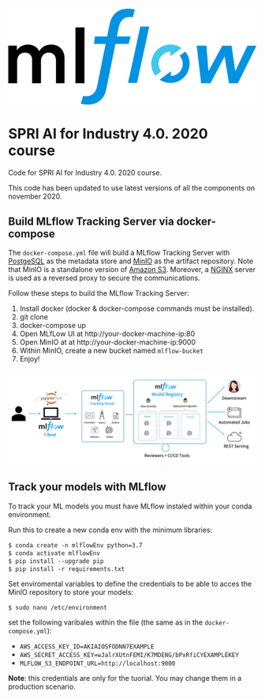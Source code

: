 [![MlFLOW](img/mlflow-logo.png)](https://mlflow.org)

# SPRI AI for Industry 4.0. 2020 course
Code for SPRI AI for Industry 4.0. 2020 course.

This code has been updated to use latest versions of all the components on november 2020.

## Build MLflow Tracking Server via docker-compose
The ``docker-compose.yml`` file will build a MLflow Tracking Server with [PostgeSQL](https://www.postgresql.org/) as the metadata store and [MinIO](https://min.io/) as the artifact repository. Note that MinIO is a standalone version of [Amazon S3](https://aws.amazon.com/s3/?nc1=h_ls). Moreover, a [NGINX](https://www.nginx.com/) server is used as a reversed proxy to secure the communications.

Follow these steps to build the MLflow Tracking Server:

1. Install docker (docker & docker-compose commands must be installed).
2. git clone
3. docker-compose up
4. Open MLfLow UI at http://your-docker-machine-ip:80
5. Open MinIO at at http://your-docker-machine-ip:9000
6. Within MinIO, create a new bucket named ``mlflow-bucket``
5. Enjoy!


![MLflow Tracking SErver](img/MLflow_architecture.png)


## Track your models with MLflow
To track your ML models you must have MLflow instaled within your conda environment.

Run this to create a new conda env with the minimum libraries:
```
$ conda create -n mlflowEnv python=3.7
$ conda activate mlflowEnv
$ pip install --upgrade pip
$ pip install -r requirements.txt
```

Set enviromental variables to define the credentials to be able to acces the MinIO repository to store your models:

```
$ sudo nano /etc/environment
```

set the following varibales within the file (the same as in the ``docker-compose.yml``):
- ``AWS_ACCESS_KEY_ID=AKIAIOSFODNN7EXAMPLE``
- ``AWS_SECRET_ACCESS_KEY=wJalrXUtnFEMI/K7MDENG/bPxRfiCYEXAMPLEKEY``
- ``MLFLOW_S3_ENDPOINT_URL=http://localhost:9000``

**Note**: this credentials are only for the tuorial. You may change them in a production scenario.
